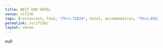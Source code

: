 ```yaml
---
title: WEST END HOTEL
venue: v17236
tags: [restaurant, food, "fhrs:72624", hotel, accommodation, "fhrs:85525"]
permalink: /v/17236/
layout: venue
---
```

null